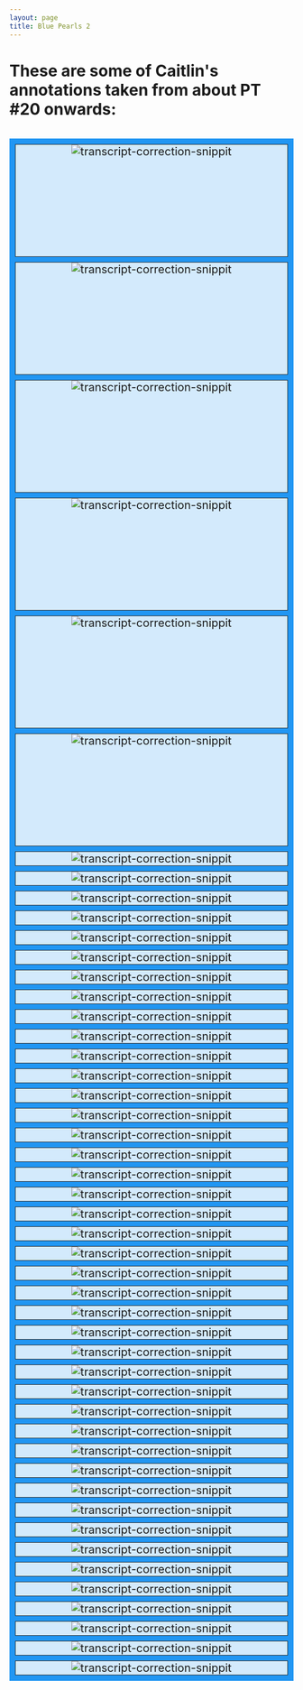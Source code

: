 ```yaml
---
layout: page
title: Blue Pearls 2
---  
```




<h1>These are some of Caitlin's annotations taken from about PT #20 onwards:</h1>

<br/>

<div class="grid-container">
  <div class="grid-item"><img src="assets/images/blue2/c1.jpg" alt="transcript-correction-snippit"></div>
  <div class="grid-item"><img src="assets/images/blue2/c2.jpg" alt="transcript-correction-snippit"></div>
  <div class="grid-item"><img src="assets/images/blue2/c3.jpg" alt="transcript-correction-snippit"></div>  
  <div class="grid-item"><img src="assets/images/blue2/c4.jpg" alt="transcript-correction-snippit"></div>
  <div class="grid-item"><img src="assets/images/blue2/c5.jpg" alt="transcript-correction-snippit"></div>
  <div class="grid-item"><img src="assets/images/blue2/c6.jpg" alt="transcript-correction-snippit"></div>  
  <div class="grid-item"><img src="assets/images/blue2/c7.jpg" alt="transcript-correction-snippit"></div>
  <div class="grid-item"><img src="assets/images/blue2/c8.jpg" alt="transcript-correction-snippit"></div>
  

  <div class="grid-item"><img src="assets/images/blue2/c9.jpg" alt="transcript-correction-snippit"></div>
  <div class="grid-item"><img src="assets/images/blue2/c10.jpg" alt="transcript-correction-snippit"></div>
  <div class="grid-item"><img src="assets/images/blue2/c11.JPG" alt="transcript-correction-snippit"></div>  
  <div class="grid-item"><img src="assets/images/blue2/c12.JPG" alt="transcript-correction-snippit"></div>
  <div class="grid-item"><img src="assets/images/blue2/c13.JPG" alt="transcript-correction-snippit"></div>
  <div class="grid-item"><img src="assets/images/blue2/c14.JPG" alt="transcript-correction-snippit"></div>  
  <div class="grid-item"><img src="assets/images/blue2/c15.JPG" alt="transcript-correction-snippit"></div>
  <div class="grid-item"><img src="assets/images/blue2/c16.JPG" alt="transcript-correction-snippit"></div>

  <div class="grid-item"><img src="assets/images/blue2/c17.JPG" alt="transcript-correction-snippit"></div>
  <div class="grid-item"><img src="assets/images/blue2/c18.JPG" alt="transcript-correction-snippit"></div>
  <div class="grid-item"><img src="assets/images/blue2/c19.JPG" alt="transcript-correction-snippit"></div>  
  <div class="grid-item"><img src="assets/images/blue2/c20.JPG" alt="transcript-correction-snippit"></div>
  <div class="grid-item"><img src="assets/images/blue2/c21.JPG" alt="transcript-correction-snippit"></div>
  <div class="grid-item"><img src="assets/images/blue2/c22.JPG" alt="transcript-correction-snippit"></div>  
  <div class="grid-item"><img src="assets/images/blue2/c23.JPG" alt="transcript-correction-snippit"></div>
  <div class="grid-item"><img src="assets/images/blue2/c24.JPG" alt="transcript-correction-snippit"></div>

  <div class="grid-item"><img src="assets/images/blue2/c25.JPG" alt="transcript-correction-snippit"></div>
  <div class="grid-item"><img src="assets/images/blue2/c26.JPG" alt="transcript-correction-snippit"></div>
  <div class="grid-item"><img src="assets/images/blue2/c27.JPG" alt="transcript-correction-snippit"></div>  
  <div class="grid-item"><img src="assets/images/blue2/c28.JPG" alt="transcript-correction-snippit"></div>
  <div class="grid-item"><img src="assets/images/blue2/c29.JPG" alt="transcript-correction-snippit"></div>
  <div class="grid-item"><img src="assets/images/blue2/c30.JPG" alt="transcript-correction-snippit"></div>  
  <div class="grid-item"><img src="assets/images/blue2/c31.JPG" alt="transcript-correction-snippit"></div>
  <div class="grid-item"><img src="assets/images/blue2/c32.JPG" alt="transcript-correction-snippit"></div>

  <div class="grid-item"><img src="assets/images/blue2/c33.JPG" alt="transcript-correction-snippit"></div>
  <div class="grid-item"><img src="assets/images/blue2/c34.JPG" alt="transcript-correction-snippit"></div>
  <div class="grid-item"><img src="assets/images/blue2/c35.JPG" alt="transcript-correction-snippit"></div>  
  <div class="grid-item"><img src="assets/images/blue2/c36.JPG" alt="transcript-correction-snippit"></div>
  <div class="grid-item"><img src="assets/images/blue2/c37.JPG" alt="transcript-correction-snippit"></div>
  <div class="grid-item"><img src="assets/images/blue2/c38.JPG" alt="transcript-correction-snippit"></div>  
  <div class="grid-item"><img src="assets/images/blue2/c39.JPG" alt="transcript-correction-snippit"></div>
  <div class="grid-item"><img src="assets/images/blue2/c40.JPG" alt="transcript-correction-snippit"></div>

  <div class="grid-item"><img src="assets/images/blue2/c41.JPG" alt="transcript-correction-snippit"></div>
  <div class="grid-item"><img src="assets/images/blue2/c42.JPG" alt="transcript-correction-snippit"></div>
  <div class="grid-item"><img src="assets/images/blue2/c43.JPG" alt="transcript-correction-snippit"></div>  
  <div class="grid-item"><img src="assets/images/blue2/c44.JPG" alt="transcript-correction-snippit"></div>
  <div class="grid-item"><img src="assets/images/blue2/c45.JPG" alt="transcript-correction-snippit"></div>
  <div class="grid-item"><img src="assets/images/blue2/c46.JPG" alt="transcript-correction-snippit"></div>  
  <div class="grid-item"><img src="assets/images/blue2/c47.JPG" alt="transcript-correction-snippit"></div>
  <div class="grid-item"><img src="assets/images/blue2/c48.JPG" alt="transcript-correction-snippit"></div>


  </div>



<style>
  .grid-container {
    display: grid;
    grid-gap: 9px;
    /*grid-template-columns: auto auto;*/
    grid-template-columns: repeat(auto-fit, minmax(360px, 1fr));
    grid-template-rows: repeat(6, 200px);
    grid-auto-flow: dense;
    background-color: #2196F3;
    padding: 10px;
    grid-column: span 2;
  }
  .grid-item {
    background-color: rgba(255, 255, 255, 0.8);
    border: 1px solid rgba(0, 0, 0, 0.8);
    /*padding: 20px;*/
    font-size: 20px;
    justify-content: center;
    text-align: center;
 /*align-self: center;*/
  }
  </style>
  
